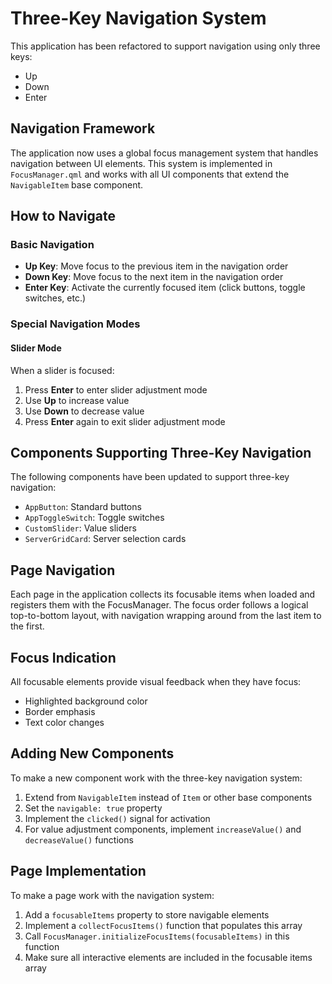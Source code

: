 # Three-Key Navigation System

This application has been refactored to support navigation using only three keys:
- Up
- Down
- Enter

## Navigation Framework

The application now uses a global focus management system that handles navigation between UI elements. This system is implemented in `FocusManager.qml` and works with all UI components that extend the `NavigableItem` base component.

## How to Navigate

### Basic Navigation
- **Up Key**: Move focus to the previous item in the navigation order
- **Down Key**: Move focus to the next item in the navigation order
- **Enter Key**: Activate the currently focused item (click buttons, toggle switches, etc.)

### Special Navigation Modes

#### Slider Mode
When a slider is focused:
1. Press **Enter** to enter slider adjustment mode
2. Use **Up** to increase value
3. Use **Down** to decrease value
4. Press **Enter** again to exit slider adjustment mode

## Components Supporting Three-Key Navigation

The following components have been updated to support three-key navigation:

- `AppButton`: Standard buttons
- `AppToggleSwitch`: Toggle switches
- `CustomSlider`: Value sliders
- `ServerGridCard`: Server selection cards

## Page Navigation

Each page in the application collects its focusable items when loaded and registers them with the FocusManager. The focus order follows a logical top-to-bottom layout, with navigation wrapping around from the last item to the first.

## Focus Indication

All focusable elements provide visual feedback when they have focus:
- Highlighted background color
- Border emphasis
- Text color changes

## Adding New Components

To make a new component work with the three-key navigation system:

1. Extend from `NavigableItem` instead of `Item` or other base components
2. Set the `navigable: true` property
3. Implement the `clicked()` signal for activation
4. For value adjustment components, implement `increaseValue()` and `decreaseValue()` functions

## Page Implementation

To make a page work with the navigation system:

1. Add a `focusableItems` property to store navigable elements
2. Implement a `collectFocusItems()` function that populates this array
3. Call `FocusManager.initializeFocusItems(focusableItems)` in this function
4. Make sure all interactive elements are included in the focusable items array 
